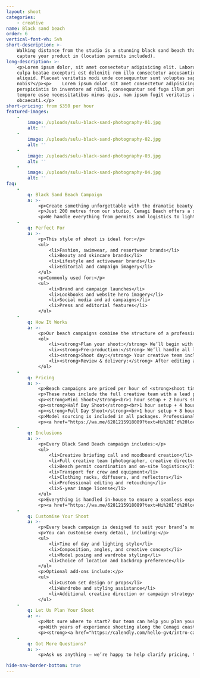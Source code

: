 ```yaml
---
layout: shoot
categories:
    - creative
name: Black sand beach
order: 6
vertical-font-vh: 5vh
short-description: >-
    Walking distance from the studio is a stunning black sand beach that we can
    capture your product in (location permits included).
long-description: >-
    <p>Lorem ipsum dolor, sit amet consectetur adipisicing elit. Laborum in
    culpa beatae excepturi est deleniti rem illo consectetur accusantium
    aliquid. Placeat veritatis modi unde consequuntur sunt voluptas sapiente hic
    nobis?</p><p>    Lorem ipsum dolor sit amet consectetur adipisicing elit. Ex
    perspiciatis in inventore ad nihil, consequuntur sed fuga illum praesentium
    tempore esse necessitatibus minus quis, nam ipsum fugit veritatis aut
    obcaecati.</p>
short-pricing: from $350 per hour
featured-images:
    -
        image: /uploads/sulu-black-sand-photography-01.jpg
        alt: ''
    -
        image: /uploads/sulu-black-sand-photography-02.jpg
        alt: ''
    -
        image: /uploads/sulu-black-sand-photography-03.jpg
        alt: ''
    -
        image: /uploads/sulu-black-sand-photography-04.jpg
        alt: ''
faq:
    -
        q: Black Sand Beach Campaign
        a: >-
            <p>Create something unforgettable with the dramatic beauty of Bali’s black sand coastline.</p>
            <p>Just 200 metres from our studio, Cemagi Beach offers a striking backdrop of volcanic sand, rugged cliffs, and open ocean. It’s a location that captures both contrast and calm, perfect for brands that want images with texture, depth, and atmosphere.</p>
            <p>We handle everything from permits and logistics to lighting, styling, and production. You get the creativity and consistency of a studio shoot, brought to life in one of Bali’s most cinematic outdoor settings.</p>
    -
        q: Perfect For
        a: >-
            <p>This style of shoot is ideal for:</p>
            <ul>
                <li>Fashion, swimwear, and resortwear brands</li>
                <li>Beauty and skincare brands</li>
                <li>Lifestyle and activewear brands</li>
                <li>Editorial and campaign imagery</li>
            </ul>
            <p>Commonly used for:</p>
            <ul>
                <li>Brand and campaign launches</li>
                <li>Lookbooks and website hero imagery</li>
                <li>Social media and ad campaigns</li>
                <li>Press and editorial features</li>
            </ul>
    -
        q: How It Works
        a: >-
            <p>Our beach campaigns combine the structure of a professional studio shoot with the energy and atmosphere of Bali’s coastline.</p>
            <ol>
                <li><strong>Plan your shoot:</strong> We’ll begin with a creative briefing call to understand your brand, goals, and vision for the shoot. From there, our creative team will design your moodboard and visual direction.</li>
                <li><strong>Pre-production:</strong> We’ll handle all logistics including beach permits, equipment transport, and location coordination. You’ll receive a detailed plan outlining lighting, timing, and composition for the day.</li>
                <li><strong>Shoot day:</strong> Your creative team includes photographer, creative director, production manager, and two assistants. We bring everything needed for a seamless experience including clothing racks, diffusers, reflectors, and all essential production gear.</li>
                <li><strong>Review & delivery:</strong> After editing and retouching, your final images are uploaded to a private gallery for review and approval.</li>
            </ol>
    -
        q: Pricing
        a: >-
            <p>Beach campaigns are priced per hour of <strong>shoot time</strong>, giving you complete flexibility to design your ideal campaign.</p>
            <p>These rates include the full creative team with a lead photographer, creative director, production manager, and two shoot assistants. They also include complete on-location production across permits, planning, and equipment setup. Everything from pre-production and planning to post-production and retouching is covered under one simple rate.</p>
            <p><strong>Mini Shoot</strong><br>1 hour setup + 2 hours shoot time = $1,650 ($550/hour)</p>
            <p><strong>Half Day Shoot</strong><br>1 hour setup + 4 hours shoot time = $2,500 ($500/hour)</p>
            <p><strong>Full Day Shoot</strong><br>1 hour setup + 8 hours shoot time = $4,050 ($450/hour)</p>
            <p>Model sourcing is included in all packages. Professional model, HMUA, and styling fees are quoted separately.</p>
            <p><a href="https://wa.me/6281215918089?text=Hi%20I’d%20love%20more%20details%20about%20the%20pricing%20for%20black%20sand%20photography%20with%20Suluh%20Studio">See full pricing details below.</a></p>
    -
        q: Inclusions
        a: >-
            <p>Every Black Sand Beach campaign includes:</p>
            <ul>
                <li>Creative briefing call and moodboard creation</li>
                <li>Full creative team (photographer, creative director, production manager, 2x assistants)</li>
                <li>Beach permit coordination and on-site logistics</li>
                <li>Transport for crew and equipment</li>
                <li>Clothing racks, diffusers, and reflectors</li>
                <li>Professional editing and retouching</li>
                <li>5-year image license</li>
            </ul>
            <p>Everything is handled in-house to ensure a seamless experience and a final result that feels cohesive, cinematic, and elevated.</p>
            <p><a href="https://wa.me/6281215918089?text=Hi%20I’d%20love%20more%20details%20about%20the%20pricing%20for%20black%20sand%20photography%20with%20Suluh%20Studio">See full pricing details below.</a></p>
    -
        q: Customise Your Shoot
        a: >-
            <p>Every beach campaign is designed to suit your brand’s mood and aesthetic.</p>
            <p>You can customise every detail, including:</p>
            <ul>
                <li>Time of day and lighting style</li>
                <li>Composition, angles, and creative concept</li>
                <li>Model posing and wardrobe styling</li>
                <li>Choice of location and backdrop preference</li>
            </ul>
            <p>Optional add-ons include:</p>
            <ul>
                <li>Custom set design or props</li>
                <li>Wardrobe and styling assistance</li>
                <li>Additional creative direction or campaign strategy</li>
            </ul>
    -
        q: Let Us Plan Your Shoot
        a: >-
            <p>Not sure where to start? Our team can help you plan your ideal beach campaign from concept to delivery.</p>
            <p>With years of experience shooting along the Cemagi coast, we’ll manage everything from creative direction and logistics to final delivery.</p>
            <p><strong><a href="https://calendly.com/hello-gv4/intro-call">Book a complimentary call</a></strong> and let’s create something extraordinary.</p>
    -
        q: Got More Questions?
        a: >-
            <p>Ask us anything — we’re happy to help clarify pricing, timelines, workflow, or review your moodboard and let you know what’s possible for your shoot.</p>

hide-nav-border-bottom: true
---
```

